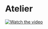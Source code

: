 # Atelier

[![Watch the video](https://ik.imagekit.io/g2ceigziuz7/AtelierDemoCover_TGwLcw0sMMi.png)](https://ik.imagekit.io/g2ceigziuz7/Atelier_Demo_gbIs9eDI-.webm)
